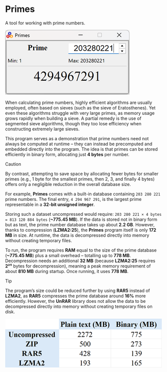# Primes
A tool for working with prime numbers.

![alt text](https://github.com/RoyalXXX/primes/blob/main/screenshot.png)

When calculating prime numbers, highly efficient algorithms are usually employed, often based on sieves (such as the sieve of Eratosthenes). Yet even these algorithms struggle with very large primes, as memory usage grows rapidly when building a sieve. A partial remedy is the use of segmented sieve algorithms, though they too lose efficiency when constructing extremely large sieves.

This program serves as a demonstration that prime numbers need not always be computed at runtime – they can instead be precomputed and embedded directly into the program. The idea is that primes can be stored efficiently in binary form, allocating just **4 bytes** per number.

> [!CAUTION]
> By contrast, attempting to save space by allocating fewer bytes for smaller primes (e.g., 1 byte for the smallest primes, then 2, 3, and finally 4 bytes) offers only a negligible reduction in the overall database size.

For example, **Primes** comes with a built-in database containing `203 280 221` prime numbers. The final entry, `4 294 967 291`, is the largest prime representable in a **32-bit unsigned integer**.

Storing such a dataset uncompressed would require:
`203 280 221 × 4 bytes = 813 120 884 bytes` (**~775.45 MB**). If the data is stored not in binary form but as text, the prime number database takes up about **2.2 GB**.
However, thanks to compression (**LZMA2:25**), the **Primes** program itself is only **172 MB** in size. At runtime, the data is decompressed directly into memory without creating temporary files.

To run, the program requires **RAM** equal to the size of the prime database (**~775.45 MB**) plus a small overhead – totalling up to **778 MB**. Decompression needs an additional **32 MB** (because **LZMA2:25** requires **2²⁵** bytes for decompression), meaning a peak memory requirement of about **810 MB** during startup. Once running, it uses **778 MB**.


> [!TIP]
> The program’s size could be reduced further by using **RAR5** instead of **LZMA2**, as **RAR5** compresses the prime database around **16%** more efficiently. However, the **UnRAR** library does not allow the data to be decompressed directly into memory without creating temporary files on disk.

![alt text](https://github.com/RoyalXXX/primes/blob/main/disk_space.png)
